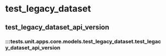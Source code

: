 # test_legacy_dataset

## test_legacy_dataset_api_version

### :::tests.unit.apps.core.models.test_legacy_dataset.test_legacy_dataset_api_version

